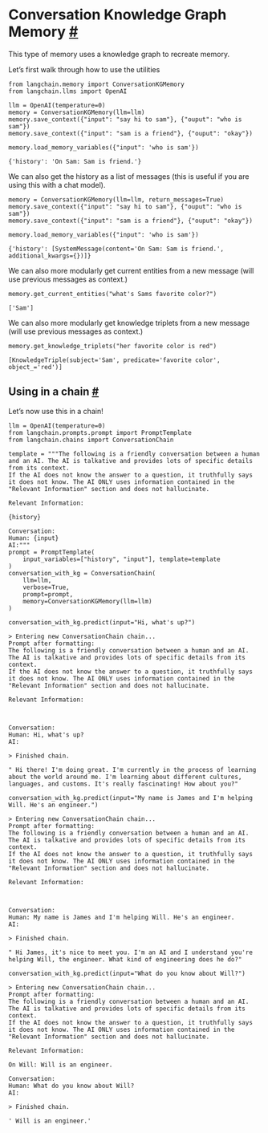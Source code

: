 


 Conversation Knowledge Graph Memory
 [#](#conversation-knowledge-graph-memory "Permalink to this headline")
=============================================================================================================



 This type of memory uses a knowledge graph to recreate memory.
 



 Let’s first walk through how to use the utilities
 







```
from langchain.memory import ConversationKGMemory
from langchain.llms import OpenAI

```










```
llm = OpenAI(temperature=0)
memory = ConversationKGMemory(llm=llm)
memory.save_context({"input": "say hi to sam"}, {"ouput": "who is sam"})
memory.save_context({"input": "sam is a friend"}, {"ouput": "okay"})

```










```
memory.load_memory_variables({"input": 'who is sam'})

```








```
{'history': 'On Sam: Sam is friend.'}

```






 We can also get the history as a list of messages (this is useful if you are using this with a chat model).
 







```
memory = ConversationKGMemory(llm=llm, return_messages=True)
memory.save_context({"input": "say hi to sam"}, {"ouput": "who is sam"})
memory.save_context({"input": "sam is a friend"}, {"ouput": "okay"})

```










```
memory.load_memory_variables({"input": 'who is sam'})

```








```
{'history': [SystemMessage(content='On Sam: Sam is friend.', additional_kwargs={})]}

```






 We can also more modularly get current entities from a new message (will use previous messages as context.)
 







```
memory.get_current_entities("what's Sams favorite color?")

```








```
['Sam']

```






 We can also more modularly get knowledge triplets from a new message (will use previous messages as context.)
 







```
memory.get_knowledge_triplets("her favorite color is red")

```








```
[KnowledgeTriple(subject='Sam', predicate='favorite color', object_='red')]

```







 Using in a chain
 [#](#using-in-a-chain "Permalink to this headline")
-----------------------------------------------------------------------



 Let’s now use this in a chain!
 







```
llm = OpenAI(temperature=0)
from langchain.prompts.prompt import PromptTemplate
from langchain.chains import ConversationChain

template = """The following is a friendly conversation between a human and an AI. The AI is talkative and provides lots of specific details from its context. 
If the AI does not know the answer to a question, it truthfully says it does not know. The AI ONLY uses information contained in the "Relevant Information" section and does not hallucinate.

Relevant Information:

{history}

Conversation:
Human: {input}
AI:"""
prompt = PromptTemplate(
    input_variables=["history", "input"], template=template
)
conversation_with_kg = ConversationChain(
    llm=llm, 
    verbose=True, 
    prompt=prompt,
    memory=ConversationKGMemory(llm=llm)
)

```










```
conversation_with_kg.predict(input="Hi, what's up?")

```








```
> Entering new ConversationChain chain...
Prompt after formatting:
The following is a friendly conversation between a human and an AI. The AI is talkative and provides lots of specific details from its context. 
If the AI does not know the answer to a question, it truthfully says it does not know. The AI ONLY uses information contained in the "Relevant Information" section and does not hallucinate.

Relevant Information:



Conversation:
Human: Hi, what's up?
AI:

> Finished chain.

```






```
" Hi there! I'm doing great. I'm currently in the process of learning about the world around me. I'm learning about different cultures, languages, and customs. It's really fascinating! How about you?"

```










```
conversation_with_kg.predict(input="My name is James and I'm helping Will. He's an engineer.")

```








```
> Entering new ConversationChain chain...
Prompt after formatting:
The following is a friendly conversation between a human and an AI. The AI is talkative and provides lots of specific details from its context. 
If the AI does not know the answer to a question, it truthfully says it does not know. The AI ONLY uses information contained in the "Relevant Information" section and does not hallucinate.

Relevant Information:



Conversation:
Human: My name is James and I'm helping Will. He's an engineer.
AI:

> Finished chain.

```






```
" Hi James, it's nice to meet you. I'm an AI and I understand you're helping Will, the engineer. What kind of engineering does he do?"

```










```
conversation_with_kg.predict(input="What do you know about Will?")

```








```
> Entering new ConversationChain chain...
Prompt after formatting:
The following is a friendly conversation between a human and an AI. The AI is talkative and provides lots of specific details from its context. 
If the AI does not know the answer to a question, it truthfully says it does not know. The AI ONLY uses information contained in the "Relevant Information" section and does not hallucinate.

Relevant Information:

On Will: Will is an engineer.

Conversation:
Human: What do you know about Will?
AI:

> Finished chain.

```






```
' Will is an engineer.'

```








